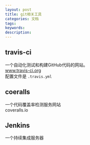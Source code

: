 ```yaml
---
layout: post
title: git相关工具
categories: 文档
tags:
keywords:
description:
---
```

## travis-ci
一个自动化测试和构建GitHub代码的网站。  
www.travis-ci.org  
配置文件是 `.travis.yml`  

## coeralls
一个代码覆盖率检测服务网站  
coveralls.io  


## Jenkins
一个持续集成服务器
